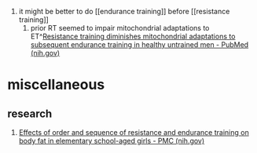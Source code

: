 1. it might be better to do [[endurance training]] before [[resistance training]]
	1. prior RT seemed to impair mitochondrial adaptations to ET^[Resistance training diminishes mitochondrial adaptations to subsequent endurance training in healthy untrained men - PubMed (nih.gov)](https://pubmed.ncbi.nlm.nih.gov/37470322/)

# miscellaneous
## research
1. [Effects of order and sequence of resistance and endurance training on body fat in elementary school-aged girls - PMC (nih.gov)](https://www.ncbi.nlm.nih.gov/pmc/articles/PMC5819475/)